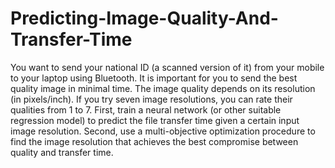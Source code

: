# Predicting-Image-Quality-And-Transfer-Time
You want to send your national ID (a scanned version of it) from your mobile to your laptop
using Bluetooth. It is important for you to send the best quality image in minimal time. The image
quality depends on its resolution (in pixels/inch). If you try seven image resolutions, you can rate
their qualities from 1 to 7. First, train a neural network (or other suitable regression model) to
predict the file transfer time given a certain input image resolution. Second, use a multi-objective
optimization procedure to find the image resolution that achieves the best compromise between
quality and transfer time.
